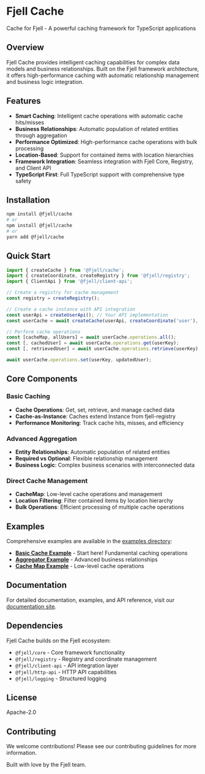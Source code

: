 # Fjell Cache

Cache for Fjell - A powerful caching framework for TypeScript applications

## Overview

Fjell Cache provides intelligent caching capabilities for complex data models and business relationships. Built on the Fjell framework architecture, it offers high-performance caching with automatic relationship management and business logic integration.

## Features

- **Smart Caching**: Intelligent cache operations with automatic cache hits/misses
- **Business Relationships**: Automatic population of related entities through aggregation
- **Performance Optimized**: High-performance cache operations with bulk processing
- **Location-Based**: Support for contained items with location hierarchies
- **Framework Integration**: Seamless integration with Fjell Core, Registry, and Client API
- **TypeScript First**: Full TypeScript support with comprehensive type safety

## Installation

```bash
npm install @fjell/cache
# or
npm install @fjell/cache
# or
yarn add @fjell/cache
```

## Quick Start

```typescript
import { createCache } from '@fjell/cache';
import { createCoordinate, createRegistry } from '@fjell/registry';
import { ClientApi } from '@fjell/client-api';

// Create a registry for cache management
const registry = createRegistry();

// Create a cache instance with API integration
const userApi = createUserApi(); // Your API implementation
const userCache = await createCache(userApi, createCoordinate('user'), registry);

// Perform cache operations
const [cacheMap, allUsers] = await userCache.operations.all();
const [, cachedUser] = await userCache.operations.get(userKey);
const [, retrievedUser] = await userCache.operations.retrieve(userKey); // Cache hit!

await userCache.operations.set(userKey, updatedUser);
```

## Core Components

### Basic Caching
- **Cache Operations**: Get, set, retrieve, and manage cached data
- **Cache-as-Instance**: Caches extend Instance from fjell-registry
- **Performance Monitoring**: Track cache hits, misses, and efficiency

### Advanced Aggregation
- **Entity Relationships**: Automatic population of related entities
- **Required vs Optional**: Flexible relationship management
- **Business Logic**: Complex business scenarios with interconnected data

### Direct Cache Management
- **CacheMap**: Low-level cache operations and management
- **Location Filtering**: Filter contained items by location hierarchy
- **Bulk Operations**: Efficient processing of multiple cache operations

## Examples

Comprehensive examples are available in the [examples directory](./examples/):

- **[Basic Cache Example](./examples/basic-cache-example.ts)** - Start here! Fundamental caching operations
- **[Aggregator Example](./examples/aggregator-example.ts)** - Advanced business relationships
- **[Cache Map Example](./examples/cache-map-example.ts)** - Low-level cache operations

## Documentation

For detailed documentation, examples, and API reference, visit our [documentation site](https://getfjell.github.io/fjell-cache/).

## Dependencies

Fjell Cache builds on the Fjell ecosystem:
- `@fjell/core` - Core framework functionality
- `@fjell/registry` - Registry and coordinate management
- `@fjell/client-api` - API integration layer
- `@fjell/http-api` - HTTP API capabilities
- `@fjell/logging` - Structured logging

## License

Apache-2.0

## Contributing

We welcome contributions! Please see our contributing guidelines for more information.

Built with love by the Fjell team.
